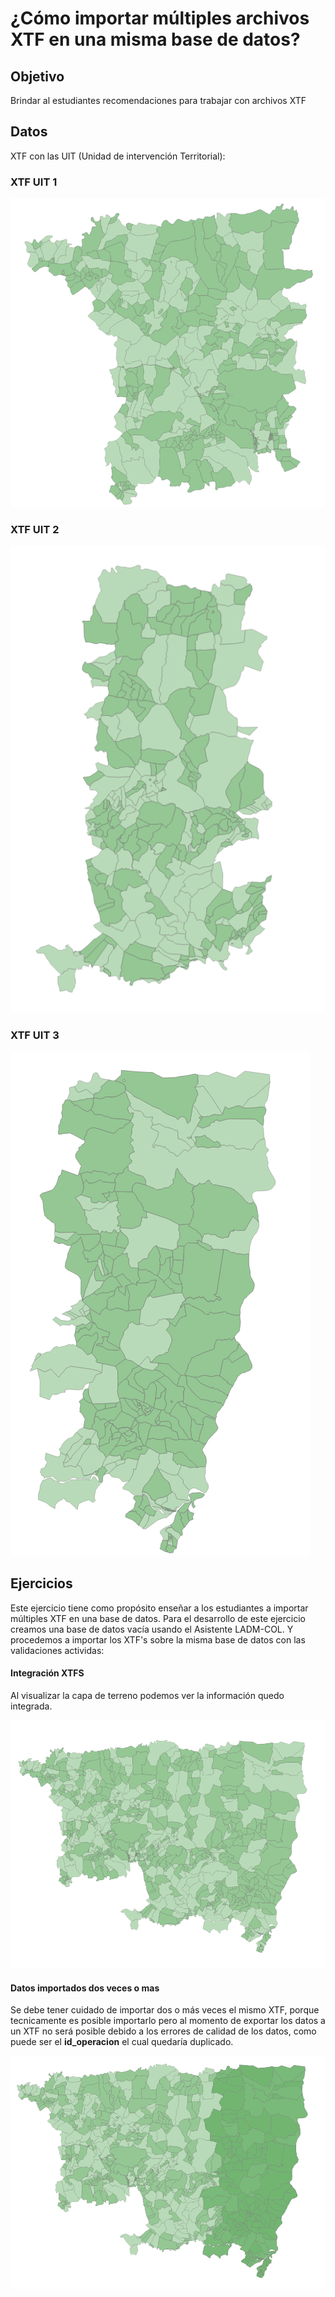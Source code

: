 # ¿Cómo importar múltiples archivos XTF en una misma base de datos?

## Objetivo

Brindar al estudiantes recomendaciones para trabajar con archivos XTF

## Datos

XTF con las UIT (Unidad de intervención Territorial):

### XTF UIT 1

![image-20221205205831898](./assets/uit1.png)

### XTF UIT 2

![image-20221205205151614](./assets/uit2.png)

### XTF UIT 3

![image-20221205205456293](./assets/uit3.png)


## Ejercicios

Este ejercicio tiene como propósito enseñar a los estudiantes a importar múltiples XTF en una base de datos.  Para el desarrollo de este ejercicio creamos una base de datos vacía usando el Asistente LADM-COL. Y procedemos a importar los XTF's sobre la misma base de datos con las validaciones actividas:



#### Integración XTFS

Al visualizar la capa de terreno podemos ver la información quedo integrada.

![image-20221210142537723](./assets/importacion_xtfs.png)



#### Datos importados dos veces o mas

Se debe tener cuidado de importar dos o más veces el mismo XTF, porque tecnicamente es posible importarlo pero al momento de exportar los datos a un XTF no será posible debido a los errores de calidad de los datos, como puede ser el **id_operacion** el cual quedaría duplicado.

![image-20221210143127912](./assets/import_double.png)
